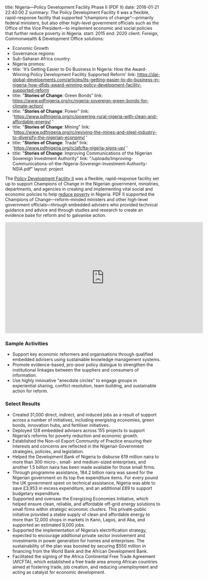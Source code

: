 
title: Nigeria—Policy Development Facility Phase II (PDF II)
date: 2016-01-21 22:40:00 Z
summary: The Policy Development Facility II was a flexible, rapid-response facility
  that supported “champions of change”—primarily federal ministers, but also other
  high-level government officials such as the Office of the Vice President—to implement
  economic and social policies that further reduce poverty in Nigeria.
start: 2015
end: 2020
client: Foreign, Commonwealth & Development Office
solutions:
- Economic Growth
- Governance
regions:
- Sub-Saharan Africa
country:
- Nigeria
promos:
- title: 'It’s Getting Easier to Do Business in Nigeria: How the Award-Winning Policy
    Development Facility Supported Reform'
  link: https://dai-global-developments.com/articles/its-getting-easier-to-do-business-in-nigeria-how-dfids-award-winning-policy-development-facility-supported-reform
- title: "**Stories of Change**:  Green Bonds"
  link: https://www.pdfnigeria.org/rc/nigeria-sovereign-green-bonds-for-climate-action/
- title: "**Stories of Change**: Power"
  link: 'https://www.pdfnigeria.org/rc/powering-rural-nigeria-with-clean-and-affordable-energy/ '
- title: "**Stories of Change**: Mining"
  link: 'https://www.pdfnigeria.org/rc/reviving-the-mines-and-steel-industry-to-diversify-the-nigerian-economy/ '
- title: "**Stories of Change**: Trade"
  link: 'https://www.pdfnigeria.org/rc/afcfta-nigeria-signs-up/ '
- title: "**Stories of Change**: Improving Communications of the Nigerian Sovereign
    Investment Authority"
  link: "/uploads/Improving-Communications-of-the-Nigeria-Sovereign-Investment-Authority-NSIA.pdf"
layout: project


The [Policy Development Facility II](https://www.pdfnigeria.org/) was a flexible, rapid-response facility set up to support Champions of Change in the Nigerian government, ministries, departments, and agencies in creating and implementing vital social and economic policies to help [reduce poverty](https://www.pdfnigeria.org/rc/reducing-poverty-sustainably-boosting-economic-activities-selected-achievements-from-pdf-ii/) in Nigeria. PDF II supported the Champions of Change—reform-minded ministers and other high-level government officials—through embedded advisers who provided technical guidance and advice and through studies and research to create an evidence base for reform and to galvanise action.

<iframe src="https://player.vimeo.com/video/405449610" width="640" height="360" frameborder="0" allow="autoplay; fullscreen" allowfullscreen></iframe>

### Sample Activities

* Support key economic reformers and organisations through qualified embedded advisers using sustainable knowledge management systems.
* Promote evidence-based, pro-poor policy dialogue to strengthen the institutional linkages between the suppliers and consumers of information.
* Use highly innovative “anecdote circles” to engage groups in experiential sharing, conflict resolution, team building, and sustainable action for reform.

### Select Results

* Created 31,000 direct, indirect, and induced jobs as a result of support across a number of initiatives, including energising economies, green bonds, innovation hubs, and fertiliser initiatives.
* Deployed 128 embedded advisers across 155 projects to support Nigeria’s reforms for poverty reduction and economic growth.
* Established the Non-oil Export Community of Practice ensuring their interests and concerns are reflected in the Nigerian Government strategies, policies, and legislation.
* Helped the Development Bank of Nigeria to disburse 619 million naira to more than 300 micro-, small- and medium-sized enterprises, and another 1.5 billion naira has been made available for those small firms.
* Through programme assistance, 184.2 billion naira was saved for the Nigerian government on its top five expenditure items. For every pound the UK government spent on technical assistance, Nigeria was able to save £3,953 in excess expenditure, and an additional £89 to support budgetary expenditure.
* Supported and oversaw the Energizing Economies Initiative, which helped ensure clean, reliable, and affordable off-grid energy solutions to small firms within strategic economic clusters. This private-public initiative provided a stable supply of clean and affordable energy to more than 12,000 shops in markets in Kano, Lagos, and Aba, and supported an estimated 9,000 jobs.
* Supported the implementation of Nigeria’s electrification strategy, expected to encourage additional private sector involvement and investments in power generation for homes and enterprises. The sustainability of the plan was boosted by securing $550 million in financing from the World Bank and the African Development Bank.
* Facilitated the signing of the Africa Continental Free Trade Agreement (AfCFTA), which established a free trade area among African countries aimed at fostering trade, job creation, and reducing unemployment and acting as catalyst for economic development.
